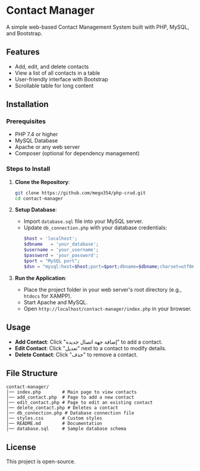 # Contact Manager

A simple web-based Contact Management System built with PHP, MySQL, and Bootstrap.

## Features
- Add, edit, and delete contacts
- View a list of all contacts in a table
- User-friendly interface with Bootstrap
- Scrollable table for long content

## Installation

### Prerequisites
- PHP 7.4 or higher
- MySQL Database
- Apache or any web server
- Composer (optional for dependency management)

### Steps to Install
1. **Clone the Repository**:
   ```sh
   git clone https://github.com/mego354/php-crud.git
   cd contact-manager
   ```

2. **Setup Database**:
   - Import `database.sql` file into your MySQL server.
   - Update `db_connection.php` with your database credentials:
     ```php
     $host = 'localhost';
     $dbname   = 'your_database';
     $username = 'your_username';
     $password = 'your_password';
     $port = "MySQL port"; 
     $dsn = "mysql:host=$host;port=$port;dbname=$dbname;charset=utf8mb4";


     ```

3. **Run the Application**:
   - Place the project folder in your web server's root directory (e.g., `htdocs` for XAMPP).
   - Start Apache and MySQL.
   - Open `http://localhost/contact-manager/index.php` in your browser.

## Usage
- **Add Contact**: Click "إضافة جهة اتصال جديدة" to add a contact.
- **Edit Contact**: Click "تعديل" next to a contact to modify details.
- **Delete Contact**: Click "حذف" to remove a contact.

## File Structure
```
contact-manager/
│── index.php        # Main page to view contacts
│── add_contact.php  # Page to add a new contact
│── edit_contact.php # Page to edit an existing contact
│── delete_contact.php # Deletes a contact
│── db_connection.php # Database connection file
│── styles.css       # Custom styles
│── README.md        # Documentation
│── database.sql     # Sample database schema
```

## License
This project is open-source.

